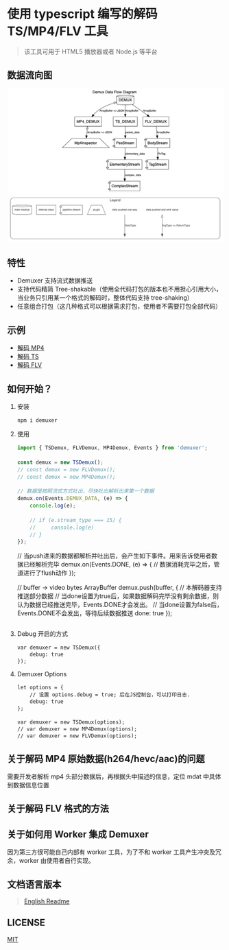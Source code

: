 # 使用 typescript 编写的解码 TS/MP4/FLV 工具

> 该工具可用于 HTML5 播放器或者 Node.js 等平台

## 数据流向图

![](./doc/design/dataflow.gv.png)

## 特性

-   Demuxer 支持流式数据推送
-   支持代码精简 Tree-shakable（使用全代码打包的版本也不用担心引用大小，当业务只引用某一个格式的解码时，整体代码支持 tree-shaking）
-   任意组合打包（这几种格式可以根据需求打包，使用者不需要打包全部代码）

## 示例

-   [解码 MP4](./doc/examples/demux-mp4.html)
-   [解码 TS](./doc/examples/demux-ts.html)
-   [解码 FLV](./doc/examples/demux-flv.html)

## 如何开始？

1. 安装

    ```shell
    npm i demuxer
    ```

2. 使用

    ```js
    import { TSDemux, FLVDemux, MP4Demux, Events } from 'demuxer';

    const demux = new TSDemux();
    // const demux = new FLVDemux();
    // const demux = new MP4Demux();

    // 数据是按照流式方式吐出，尽快吐出解析出来第一个数据
    demux.on(Events.DEMUX_DATA, (e) => {
        console.log(e);

        // if (e.stream_type === 15) {
        //     console.log(e)
        // }
    });
    ```


    // 当push进来的数据都解析并吐出后，会产生如下事件。用来告诉使用者数据已经解析完毕
    demux.on(Events.DONE, (e) => {
        // 数据消耗完毕之后，管道进行了flush动作
    });

    // buffer -> video bytes ArrayBuffer
    demux.push(buffer, {
        // 本解码器支持推送部分数据
        // 当done设置为true后，如果数据解码完毕没有剩余数据，则认为数据已经推送完毕，Events.DONE才会发出。
        // 当done设置为false后，Events.DONE不会发出，等待后续数据推送
        done: true
    });
    ```

3. Debug 开启的方式

    ```$js
    var demuxer = new TSDemux({
        debug: true
    });
    ```

4. Demuxer Options

    ```$js
    let options = {
        // 设置 options.debug = true; 后在JS控制台，可以打印日志.
        debug: true
    };

    var demuxer = new TSDemux(options);
    // var demuxer = new MP4Demux(options);
    // var demuxer = new FLVDemux(options);
    ```

## 关于解码 MP4 原始数据(h264/hevc/aac)的问题

需要开发者解析 mp4 头部分数据后，再根据头中描述的信息，定位 mdat 中具体到数据信息位置

## 关于解码 FLV 格式的方法

## 关于如何用 Worker 集成 Demuxer

因为第三方很可能自己内部有 worker 工具，为了不和 worker 工具产生冲突及冗余，worker 由使用者自行实现。

## 文档语言版本

> [English Readme](./README.md)

## LICENSE

[MIT](LICENSE)
